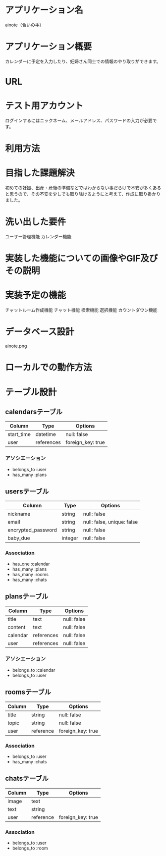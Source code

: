 # アプリケーション名

ainote（合いの手）

# アプリケーション概要

カレンダーに予定を入力したり、妊婦さん同士での情報のやり取りができます。

# URL



# テスト用アカウント

ログインするにはニックネーム、メールアドレス、パスワードの入力が必要です。

# 利用方法



# 目指した課題解決

初めての妊娠、出産・産後の準備などではわからない事だらけで不安が多くあると思うので、その不安を少しでも取り除けるようにと考えて、作成に取り掛かりました。

# 洗い出した要件

ユーザー管理機能
カレンダー機能

# 実装した機能についての画像やGIF及びその説明



# 実装予定の機能

チャットルーム作成機能
チャット機能
検索機能
選択機能
カウントダウン機能

# データベース設計

ainote.png

# ローカルでの動作方法




# テーブル設計

## calendarsテーブル

| Column             | Type       | Options                    |
| ------------------ | ---------- | -------------------------- |
| start_time         | datetime   | null: false                |
| user               | references | foreign_key: true          |

### アソシエーション

- belongs_to :user
- has_many :plans

## usersテーブル

| Column             | Type    | Options                    |
| ------------------ | ------- | -------------------------- |
| nickname           | string  | null: false                |
| email              | string  | null: false, unique: false |
| encrypted_password | string  | null: false                |
| baby_due           | integer | null: false                |

### Association

- has_one :calendar
- has_many :plans
- has_many :rooms
- has_many :chats

## plansテーブル

| Column             | Type       | Options                 |
| ------------------ | ---------- | ----------------------- |
| title              | text       | null: false             |
| content            | text       | null: false             |
| calendar           | references | null: false             |
| user               | references | null: false             |

### アソシエーション

- belongs_to :calendar
- belongs_to :user

## roomsテーブル

| Column | Type      | Options           |
| ------ | --------- | ----------------- |
| title  | string    | null: false       |
| topic  | string    | null: false       |
| user   | reference | foreign_key: true |

### Association

- belongs_to :user
- has_many   :chats

## chatsテーブル

| Column | Type      | Options           |
| ------ | ----------| ----------------- |
| image  | text      |                   |
| text   | string    |                   |
| user   | reference | foreign_key: true |

### Association

- belongs_to :user
- belongs_to :room